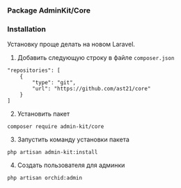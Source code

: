 ### Package AdminKit/Core

### Installation

Установку проще делать на новом Laravel.

1. Добавить следующую строку в файле `composer.json`
```shell
"repositories": [
    {
        "type": "git", 
        "url": "https://github.com/ast21/core"
    }
]
```

2. Установить пакет
```shell
composer require admin-kit/core
```

3. Запустить команду установки пакета
```shell
php artisan admin-kit:install
```

4. Создать пользователя для админки
```shell
php artisan orchid:admin
```